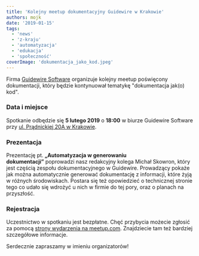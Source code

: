 ```yaml
---
title: 'Kolejny meetup dokumentacyjny Guidewire w Krakowie'
authors: mojk
date: '2019-01-15'
tags:
  - 'news'
  - 'z-kraju'
  - 'automatyzacja'
  - 'edukacja'
  - 'społeczność'
coverImage: 'dokumentacja_jako_kod.jpeg'
---
```


Firma [Guidewire Software](https://www.guidewire.com/) organizuje kolejny meetup
poświęcony dokumentacji, który będzie kontynuował tematykę "dokumentacja jak(o)
kod".

<!--truncate-->

### Data i miejsce

Spotkanie odbędzie się **5 lutego 2019** o **18:00** w biurze Guidewire Software
przy [ul. Prądnickiej 20A w Krakowie](https://goo.gl/maps/XVr4ySwRk6y).

### Prezentacja

Prezentację pt. **„Automatyzacja w generowaniu dokumentacji”** poprowadzi nasz
redakcyjny kolega Michał Skowron, który jest częścią zespołu dokumentacyjnego w
Guidewire. Prowadzący pokaże jak można automatycznie generować dokumentację z
informacji, które żyją w różnych środowiskach. Postara się też opowiedzieć o
technicznej stronie tego co udało się wdrożyć u nich w firmie do tej pory, oraz
o planach na przyszłość.

### Rejestracja

Uczestnictwo w spotkaniu jest bezpłatne. Chęć przybycia możecie zgłosić za
pomocą
[strony wydarzenia na meetup.com](https://www.meetup.com/Guidewire-Krakow/events/258091014/).
Znajdziecie tam też bardziej szczegółowe informacje.

Serdecznie zapraszamy w imieniu organizatorów!

